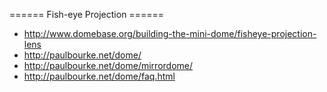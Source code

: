 ====== Fish-eye Projection ======
* http://www.domebase.org/building-the-mini-dome/fisheye-projection-lens
* http://paulbourke.net/dome/
* http://paulbourke.net/dome/mirrordome/
* http://paulbourke.net/dome/faq.html